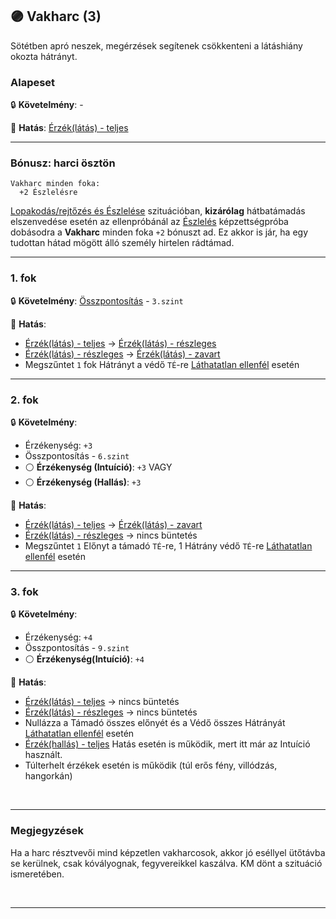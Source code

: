 ## 🟣 Vakharc (3)

Sötétben apró neszek, megérzések segítenek csökkenteni a látáshiány okozta hátrányt.

### Alapeset

🔒 **Követelmény**: -

🌟 **Hatás**: [Érzék(látás) - teljes](../081_hatasok.md#-%C3%A9rz%C3%A9k---teljes)

---
### Bónusz: harci ösztön

```
Vakharc minden foka:
  +2 Észlelésre
```

[Lopakodás/rejtőzés és Észlelése](../szituaciok/lopakodas_rejtozes_es_eszlelese.md) szituációban, **kizárólag** hátbatámadás elszenvedése esetén az ellenpróbánál az [Észlelés](../kepzettsegek.primer.altalanos/eszleles.md) képzettségpróba dobásodra a **Vakharc** minden foka `+2` bónuszt ad. Ez akkor is jár, ha egy tudottan hátad mögött álló személy hirtelen rádtámad.


---
### 1. fok

🔒 **Követelmény**: [Összpontosítás](../kepzettsegek.primer.misztikus/osszpontositas.md) - `3.szint`

🌟 **Hatás**:
- [Érzék(látás) - teljes](../081_hatasok.md#-%C3%A9rz%C3%A9k---teljes) → [Érzék(látás) - részleges](../081_hatasok.md#-%C3%A9rz%C3%A9k---r%C3%A9szleges) 
- [Érzék(látás) - részleges](../081_hatasok.md#-%C3%A9rz%C3%A9k---r%C3%A9szleges) → [Érzék(látás) - zavart](../081_hatasok.md#-%C3%A9rz%C3%A9k---zavart)
- Megszűntet `1` fok Hátrányt a védő `TÉ`-re [Láthatatlan ellenfél](../065_01_harci_helyzetek.md#l%C3%A1thatatlanul) esetén

---
### 2. fok

🔒 **Követelmény**:
- Érzékenység: `+3`
- Összpontosítás - `6.szint`
- ⚪ **Érzékenység (Intuíció)**: `+3`
  VAGY
- ⚪ **Érzékenység (Hallás)**: `+3`

🌟 **Hatás**:
- [Érzék(látás) - teljes](../081_hatasok.md#-%C3%A9rz%C3%A9k---teljes) → [Érzék(látás) - zavart](../081_hatasok.md#-%C3%A9rz%C3%A9k---zavart)
- [Érzék(látás) - részleges](../081_hatasok.md#-%C3%A9rz%C3%A9k---r%C3%A9szleges) → nincs büntetés
- Megszűntet `1` Előnyt a támadó `TÉ`-re, 1 Hátrány védő `TÉ`-re [Láthatatlan ellenfél](../065_01_harci_helyzetek.md#l%C3%A1thatatlanul) esetén

---
### 3. fok

🔒 **Követelmény**:
- Érzékenység: `+4`
- Összpontosítás - `9.szint`
- ⚪ **Érzékenység(Intuíció)**: `+4`

🌟 **Hatás**:
- [Érzék(látás) - teljes](../081_hatasok.md#-%C3%A9rz%C3%A9k---teljes) → nincs büntetés
- [Érzék(látás) - részleges](../081_hatasok.md#-%C3%A9rz%C3%A9k---r%C3%A9szleges) → nincs büntetés
- Nullázza a Támadó összes előnyét és a Védő összes Hátrányát [Láthatatlan ellenfél](../065_01_harci_helyzetek.md#l%C3%A1thatatlanul) esetén
- [Érzék(hallás) - teljes](../081_hatasok.md#-%C3%A9rz%C3%A9k---teljes) Hatás esetén is működik, mert itt már az Intuíció használt.
- Túlterhelt érzékek esetén is működik (túl erős fény, villódzás, hangorkán)

<br />

---
### Megjegyzések

Ha a harc résztvevői mind képzetlen vakharcosok, akkor jó eséllyel ütőtávba se kerülnek, csak kóvályognak, fegyvereikkel kaszálva. KM dönt a szituáció ismeretében.

<br />

---
